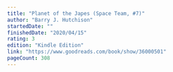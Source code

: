 ```yaml
---
title: "Planet of the Japes (Space Team, #7)"
author: "Barry J. Hutchison"
startedDate: ""
finishedDate: "2020/04/15"
rating: 3
edition: "Kindle Edition"
link: "https://www.goodreads.com/book/show/36000501"
pageCount: 308
---
```



